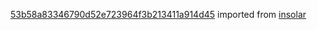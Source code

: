 [53b58a83346790d52e723964f3b213411a914d45](https://github.com/insolar/insolar/commit/53b58a83346790d52e723964f3b213411a914d45) imported from [insolar](https://github.com/insolar/insolar)
